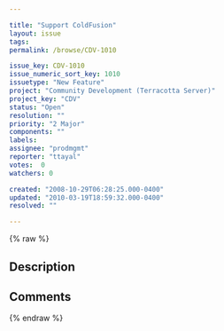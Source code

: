 ```yaml
---

title: "Support ColdFusion"
layout: issue
tags: 
permalink: /browse/CDV-1010

issue_key: CDV-1010
issue_numeric_sort_key: 1010
issuetype: "New Feature"
project: "Community Development (Terracotta Server)"
project_key: "CDV"
status: "Open"
resolution: ""
priority: "2 Major"
components: ""
labels: 
assignee: "prodmgmt"
reporter: "ttayal"
votes:  0
watchers: 0

created: "2008-10-29T06:28:25.000-0400"
updated: "2010-03-19T18:59:32.000-0400"
resolved: ""

---
```




{% raw %}



## Description

<div markdown="1" class="description">



</div>

## Comments



{% endraw %}

